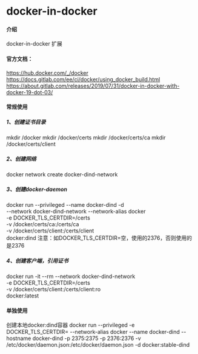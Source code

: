 # docker-in-docker

#### 介绍
docker-in-docker 扩展

#### 官方文档：
https://hub.docker.com/_/docker
https://docs.gitlab.com/ee/ci/docker/using_docker_build.html
https://about.gitlab.com/releases/2019/07/31/docker-in-docker-with-docker-19-dot-03/


#### 常规使用

##### 1、创建证书目录
mkdir /docker
mkdir /docker/certs
mkdir /docker/certs/ca
mkdir /docker/certs/client

##### 2、创建网络
docker network create docker-dind-network

##### 3、创建docker-daemon
docker run --privileged --name docker-dind -d \
    --network docker-dind-network --network-alias docker \
    -e DOCKER_TLS_CERTDIR=/certs \
    -v /docker/certs/ca:/certs/ca \
    -v /docker/certs/client:/certs/client \
    docker:dind
注意：如DOCKER_TLS_CERTDIR=空，使用的2376，否则使用的是2376

##### 4、创建客户端，引用证书
docker run -it --rm --network docker-dind-network \
    -e DOCKER_TLS_CERTDIR=/certs \
    -v /docker/certs/client:/certs/client:ro \
    docker:latest


#### 单独使用 
创建本地docker:dind容器
docker run --privileged -e DOCKER_TLS_CERTDIR= --network-alias docker --name docker-dind --hostname docker-dind -p 2375:2375 -p 2376:2376 -v /etc/docker/daemon.json:/etc/docker/daemon.json  -d docker:stable-dind